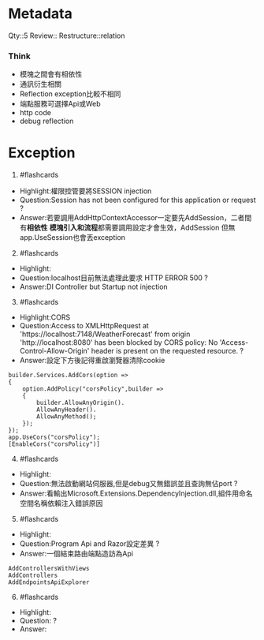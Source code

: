 # Metadata
Qty::5
Review::
Restructure::relation

### Think
- 模塊之間會有相依性
- 通訊衍生相關
- Reflection exception比較不相同
- 端點服務可選擇Api或Web
- http code
- debug reflection


# Exception


1. #flashcards 
- Highlight:權限控管要將SESSION injection
- Question:Session has not been configured for this application or request
?
- Answer:若要調用AddHttpContextAccessor一定要先AddSession，二者間有**相依性**
**模塊引入和流程**都需要調用設定才會生效，AddSession 但無app.UseSession也會丟exception

2. #flashcards 
- Highlight:
- Question:localhost目前無法處理此要求 HTTP ERROR 500
?
- Answer:DI Controller but Startup not injection

3. #flashcards 
- Highlight:CORS
- Question:Access to XMLHttpRequest at 'https://localhost:7148/WeatherForecast' from origin 'http://localhost:8080' has been blocked by CORS policy: No 'Access-Control-Allow-Origin' header is present on the requested resource.
?
- Answer:設定下方後記得重啟瀏覽器清除cookie
```
builder.Services.AddCors(option =>
{
    option.AddPolicy("corsPolicy",builder =>
    {
        builder.AllowAnyOrigin().
        AllowAnyHeader().
        AllowAnyMethod();
    });
});
app.UseCors("corsPolicy");
[EnableCors("corsPolicy")]
```

4. #flashcards 
- Highlight:
- Question:無法啟動網站伺服器,但是debug又無錯誤並且查詢無佔port
?
- Answer:看輸出Microsoft.Extensions.DependencyInjection.dll,組件用命名空間名稱依賴注入錯誤原因

5. #flashcards 
- Highlight:
- Question:Program Api and Razor設定差異
?
- Answer:一個結束路由端點造訪為Api
```
AddControllersWithViews
AddControllers
AddEndpointsApiExplorer
```


6. #flashcards 
- Highlight:
- Question:
?
- Answer:

